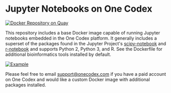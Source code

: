 # Jupyter Notebooks on One Codex
[![Docker Repository on Quay](https://quay.io/repository/refgenomics/docker-onecodex-notebook/status "Docker Repository on Quay")](https://quay.io/repository/refgenomics/docker-onecodex-notebook)

This repository includes a base Docker image capable of running Jupyter notebooks embedded in the One Codex platform. It generally includes a superset of the packages found in the Jupyter Project's [scipy-notebook](https://github.com/jupyter/docker-stacks/blob/master/scipy-notebook/Dockerfile) and [r-notebook](https://github.com/jupyter/docker-stacks/blob/master/r-notebook/Dockerfile) and supports Python 2, Python 3, and R. See the Dockerfile for additional bioinformatics tools installed by default.

[![Example](https://cloud.githubusercontent.com/assets/535969/20158182/ac4bca08-a68d-11e6-8ed4-fd8feb1ea4be.png)](https://app.onecodex.com/notebooks/public/0f5fe71670974b9a)

Please feel free to email [support@onecodex.com](mailto:support@onecodex.com) if you have a paid account on One Codex and would like a custom Docker image with additional packages installed.
